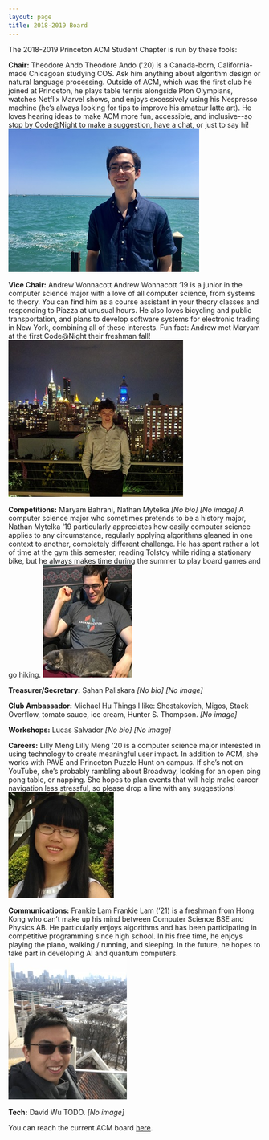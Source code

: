 ```yaml
---
layout: page
title: 2018-2019 Board
---
```

The 2018-2019 Princeton ACM Student Chapter is run by these fools:

**Chair:** Theodore Ando
Theodore Ando ('20) is a Canada-born, California-made Chicagoan studying COS. Ask him anything about algorithm design or natural language processing. Outside of ACM, which was the first club he joined at Princeton, he plays table tennis alongside Pton Olympians, watches Netflix Marvel shows, and enjoys excessively using his Nespresso machine (he’s always looking for tips to improve his amateur latte art). He loves hearing ideas to make ACM more fun, accessible, and inclusive--so stop by Code@Night to make a suggestion, have a chat, or just to say hi!
<img src="/images/2018-2019/theodoreando.jpg">

**Vice Chair:** Andrew Wonnacott
Andrew Wonnacott ‘19 is a junior in the computer science major with a love of all computer science, from systems to theory. You can find him as a course assistant in your theory classes and responding to Piazza at unusual hours. He also loves bicycling and public transportation, and plans to develop software systems for electronic trading in New York, combining all of these interests. Fun fact: Andrew met Maryam at the first Code@Night their freshman fall!
<img src="/images/2018-2019/andrewwonnacott.jpg">

**Competitions:** Maryam Bahrani, Nathan Mytelka
*[No bio]*
*[No image]*
A computer science major who sometimes pretends to be a history major, Nathan Mytelka ‘19 particularly appreciates how easily computer science applies to any circumstance, regularly applying algorithms gleaned in one context to another, completely different challenge. He has spent rather a lot of time at the gym this semester, reading Tolstoy while riding a stationary bike, but he always makes time during the summer to play board games and go hiking.
<img src="/images/2018-2019/nathanmytelka.jpg">

**Treasurer/Secretary:** Sahan Paliskara 
*[No bio]*
*[No image]*

**Club Ambassador:** Michael Hu
Things I like: Shostakovich, Migos, Stack Overflow, tomato sauce, ice cream, Hunter S. Thompson.
*[No image]*

**Workshops:** Lucas Salvador
*[No bio]*
*[No image]*

**Careers:** Lilly Meng
Lilly Meng ’20 is a computer science major interested in using technology to create meaningful user impact. In addition to ACM, she works with PAVE and Princeton Puzzle Hunt on campus. If she’s not on YouTube, she’s probably rambling about Broadway, looking for an open ping pong table, or napping. She hopes to plan events that will help make career navigation less stressful, so please drop a line with any suggestions!
<img src="/images/2018-2019/lillymeng.jpg">

**Communications:** Frankie Lam
Frankie Lam (’21) is a freshman from Hong Kong who can’t make up his mind between Computer Science BSE and Physics AB. He particularly enjoys algorithms and has been participating in competitive programming since high school. In his free time, he enjoys playing the piano, walking / running, and sleeping. In the future, he hopes to take part in developing AI and quantum computers.
<img src="/images/2018-2019/frankielam.jpg">

**Tech:** David Wu
TODO.
*[No image]*

You can reach the current ACM board [here](/contact/index.html).
